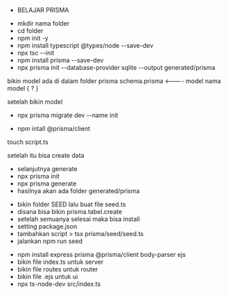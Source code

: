 - BELAJAR PRISMA

<!-- PRISMA SET UP -->
- mkdir nama folder
- cd folder
- npm init -y
- npm install typescript @types/node --save-dev
- npx tsc --init
- npm install prisma --save-dev
- npx prisma init --database-provider sqlite --output generated/prisma


<!-- BIKIN MODEL -->
bikin model ada di dalam folder prisma schema.prisma <----
model nama model {
    ?
}

setelah bikin model 
- npx prisma migrate dev --name init

<!-- CRUD DATA -->
- npm intall @prisma/client

touch script.ts

setelah itu bisa create data


<!-- STRUKTUR FOLDER  -->

<!-- SETELAH MEMBUAT TABEL DAN SUDAH MUNCUL DI PRISMA STUDIO -->

- selanjutnya generate
- npx prisma init
- npx prisma generate
- hasilnya akan ada folder generated/prisma


<!-- MELAKUKAN SEED DATA KE TABEL -->
- bikin folder SEED lalu buat file seed.ts
- disana bisa bikin prisma.tabel.create
- setelah semuanya selesai maka bisa install
- setting package.json
- tambahkan script > tsx prisma/seed/seed.ts
- jalankan npm run seed


<!-- MENAMPILKAN DATA DAN FORM DI UI HTML -->

- npm install express prisma @prisma/client body-parser ejs 
- bikin file index.ts untuk server
- bikin file routes untuk router 
- bikin file .ejs untuk ui
- npx ts-node-dev src/index.ts
